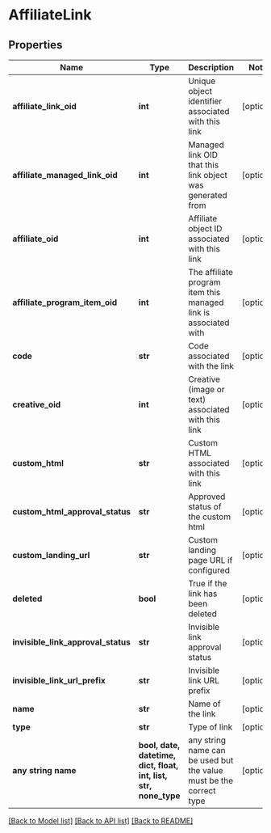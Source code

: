 # AffiliateLink


## Properties
Name | Type | Description | Notes
------------ | ------------- | ------------- | -------------
**affiliate_link_oid** | **int** | Unique object identifier associated with this link | [optional] 
**affiliate_managed_link_oid** | **int** | Managed link OID that this link object was generated from | [optional] 
**affiliate_oid** | **int** | Affiliate object ID associated with this link | [optional] 
**affiliate_program_item_oid** | **int** | The affiliate program item this managed link is associated with | [optional] 
**code** | **str** | Code associated with the link | [optional] 
**creative_oid** | **int** | Creative (image or text) associated with this link | [optional] 
**custom_html** | **str** | Custom HTML associated with this link | [optional] 
**custom_html_approval_status** | **str** | Approved status of the custom html | [optional] 
**custom_landing_url** | **str** | Custom landing page URL if configured | [optional] 
**deleted** | **bool** | True if the link has been deleted | [optional] 
**invisible_link_approval_status** | **str** | Invisible link approval status | [optional] 
**invisible_link_url_prefix** | **str** | Invisible link URL prefix | [optional] 
**name** | **str** | Name of the link | [optional] 
**type** | **str** | Type of link | [optional] 
**any string name** | **bool, date, datetime, dict, float, int, list, str, none_type** | any string name can be used but the value must be the correct type | [optional]

[[Back to Model list]](../README.md#documentation-for-models) [[Back to API list]](../README.md#documentation-for-api-endpoints) [[Back to README]](../README.md)


